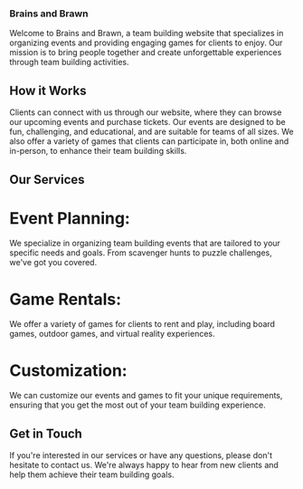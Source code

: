 ### Brains and Brawn
Welcome to Brains and Brawn, a team building website that specializes in organizing events and providing engaging games for clients to enjoy. Our mission is to bring people together and create unforgettable experiences through team building activities.

## How it Works
Clients can connect with us through our website, where they can browse our upcoming events and purchase tickets. Our events are designed to be fun, challenging, and educational, and are suitable for teams of all sizes. We also offer a variety of games that clients can participate in, both online and in-person, to enhance their team building skills.

## Our Services
# Event Planning: 

We specialize in organizing team building events that are tailored to your specific needs and goals. From scavenger hunts to puzzle challenges, we've got you covered.

# Game Rentals: 

We offer a variety of games for clients to rent and play, including board games, outdoor games, and virtual reality experiences.

# Customization: 

We can customize our events and games to fit your unique requirements, ensuring that you get the most out of your team building experience.

## Get in Touch
If you're interested in our services or have any questions, please don't hesitate to contact us. We're always happy to hear from new clients and help them achieve their team building goals.
